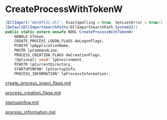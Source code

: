 # CreateProcessWithTokenW

```csharp
[DllImport("ADVAPI32.dll", ExactSpelling = true, SetLastError = true)]
[DefaultDllImportSearchPaths(DllImportSearchPath.System32)]
public static extern unsafe BOOL CreateProcessWithTokenW(
    HANDLE hToken,
    CREATE_PROCESS_LOGON_FLAGS dwLogonFlags,
    PCWSTR lpApplicationName,
    PWSTR lpCommandLine,
    PROCESS_CREATION_FLAGS dwCreationFlags,
    [Optional] void* lpEnvironment,
    PCWSTR lpCurrentDirectory,
    STARTUPINFOW* lpStartupInfo,
    PROCESS_INFORMATION* lpProcessInformation);
```

[create\_process\_logon\_flags.md](../threading/create\_process\_logon\_flags.md "mention")

[process\_creation\_flags.md](../threading/process\_creation\_flags.md "mention")

[startupinfow.md](../threading/startupinfow.md "mention")

[process\_information.md](../threading/process\_information.md "mention")
